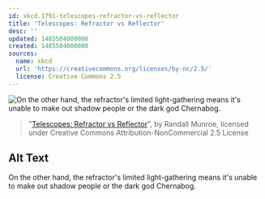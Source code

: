 ```yaml
---
id: xkcd.1791-telescopes-refractor-vs-reflector
title: 'Telescopes: Refractor vs Reflector'
desc: ''
updated: 1485504000000
created: 1485504000000
sources:
  name: xkcd
  url: 'https://creativecommons.org/licenses/by-nc/2.5/'
  license: Creative Commons 2.5
---
```

![On the other hand, the refractor's limited light-gathering means it's unable to make out shadow people or the dark god Chernabog.](https://imgs.xkcd.com/comics/telescopes_refractor_vs_reflector.png)
> "[Telescopes: Refractor vs Reflector](https://xkcd.com/1791/)", by Randall Munroe, licensed under Creative Commons Attribution-NonCommercial 2.5 License

## Alt Text
On the other hand, the refractor's limited light-gathering means it's unable to make out shadow people or the dark god Chernabog.
